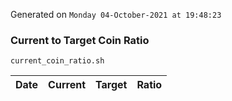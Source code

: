 Generated on `Monday 04-October-2021 at 19:48:23`

### Current to Target Coin Ratio
`current_coin_ratio.sh`

Date|Current|Target|Ratio
---|---|---|---
